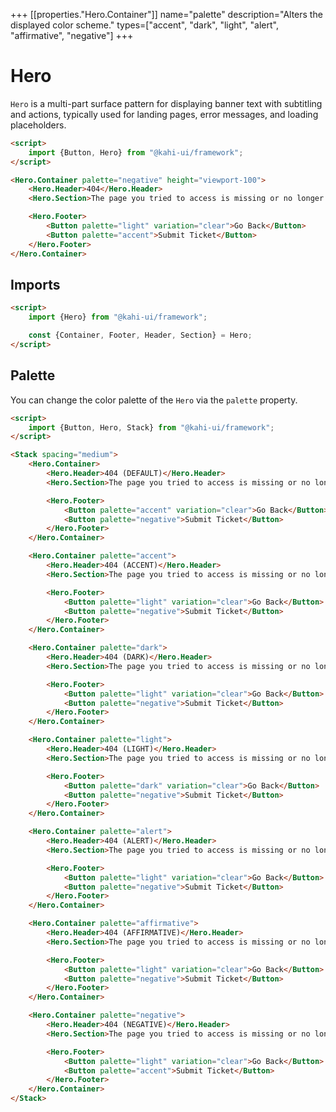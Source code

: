 +++
[[properties."Hero.Container"]]
name="palette"
description="Alters the displayed color scheme."
types=["accent", "dark", "light", "alert", "affirmative", "negative"]
+++

# Hero

`Hero` is a multi-part surface pattern for displaying banner text with subtitling and actions, typically used for landing pages, error messages, and loading placeholders.

<!-- prettier-ignore -->
```html repl Hero Preview
<script>
    import {Button, Hero} from "@kahi-ui/framework";
</script>

<Hero.Container palette="negative" height="viewport-100">
    <Hero.Header>404</Hero.Header>
    <Hero.Section>The page you tried to access is missing or no longer available.</Hero.Section>

    <Hero.Footer>
        <Button palette="light" variation="clear">Go Back</Button>
        <Button palette="accent">Submit Ticket</Button>
    </Hero.Footer>
</Hero.Container>
```

## Imports

```html default Hero Imports
<script>
    import {Hero} from "@kahi-ui/framework";

    const {Container, Footer, Header, Section} = Hero;
</script>
```

## Palette

You can change the color palette of the `Hero` via the `palette` property.

<!-- prettier-ignore -->
```html repl Hero Palette
<script>
    import {Button, Hero, Stack} from "@kahi-ui/framework";
</script>

<Stack spacing="medium">
    <Hero.Container>
        <Hero.Header>404 (DEFAULT)</Hero.Header>
        <Hero.Section>The page you tried to access is missing or no longer available.</Hero.Section>

        <Hero.Footer>
            <Button palette="accent" variation="clear">Go Back</Button>
            <Button palette="negative">Submit Ticket</Button>
        </Hero.Footer>
    </Hero.Container>

    <Hero.Container palette="accent">
        <Hero.Header>404 (ACCENT)</Hero.Header>
        <Hero.Section>The page you tried to access is missing or no longer available.</Hero.Section>

        <Hero.Footer>
            <Button palette="light" variation="clear">Go Back</Button>
            <Button palette="negative">Submit Ticket</Button>
        </Hero.Footer>
    </Hero.Container>

    <Hero.Container palette="dark">
        <Hero.Header>404 (DARK)</Hero.Header>
        <Hero.Section>The page you tried to access is missing or no longer available.</Hero.Section>

        <Hero.Footer>
            <Button palette="light" variation="clear">Go Back</Button>
            <Button palette="negative">Submit Ticket</Button>
        </Hero.Footer>
    </Hero.Container>

    <Hero.Container palette="light">
        <Hero.Header>404 (LIGHT)</Hero.Header>
        <Hero.Section>The page you tried to access is missing or no longer available.</Hero.Section>

        <Hero.Footer>
            <Button palette="dark" variation="clear">Go Back</Button>
            <Button palette="negative">Submit Ticket</Button>
        </Hero.Footer>
    </Hero.Container>

    <Hero.Container palette="alert">
        <Hero.Header>404 (ALERT)</Hero.Header>
        <Hero.Section>The page you tried to access is missing or no longer available.</Hero.Section>

        <Hero.Footer>
            <Button palette="light" variation="clear">Go Back</Button>
            <Button palette="negative">Submit Ticket</Button>
        </Hero.Footer>
    </Hero.Container>

    <Hero.Container palette="affirmative">
        <Hero.Header>404 (AFFIRMATIVE)</Hero.Header>
        <Hero.Section>The page you tried to access is missing or no longer available.</Hero.Section>

        <Hero.Footer>
            <Button palette="light" variation="clear">Go Back</Button>
            <Button palette="negative">Submit Ticket</Button>
        </Hero.Footer>
    </Hero.Container>

    <Hero.Container palette="negative">
        <Hero.Header>404 (NEGATIVE)</Hero.Header>
        <Hero.Section>The page you tried to access is missing or no longer available.</Hero.Section>

        <Hero.Footer>
            <Button palette="light" variation="clear">Go Back</Button>
            <Button palette="accent">Submit Ticket</Button>
        </Hero.Footer>
    </Hero.Container>
</Stack>
```
